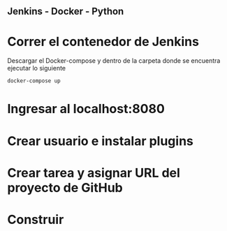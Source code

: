 ## Jenkins - Docker - Python

# Correr el contenedor de Jenkins

Descargar el Docker-compose y dentro de la carpeta donde se encuentra ejecutar lo siguiente

```bash
docker-compose up
```
# Ingresar al localhost:8080
# Crear usuario e instalar plugins
# Crear tarea y asignar URL del proyecto de GitHub
# Construir